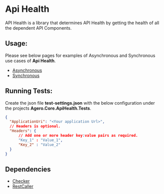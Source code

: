 # Api Health

API Health is a library that determines API Health by getting the health of all the dependent API Components.

## Usage:

Please see below pages for examples of Asynchronous and Synchronous use cases of **Api Health**.

* [Asynchronous](./Docs/Asynchronous.md)
* [Synchronous](./Docs/Synchronous.md)

## Running Tests:

Create the json file **test-settings.json** with the below configuration under the projects **Agero.Core.ApiHealth.Tests**.

```json
{
  "ApplicationUri": "<Your application Url>",
  // Headers is optional.
  "Headers": {
      // Add one or more header key:value pairs as required. 
      "Key_1" : "Value_1",
      "Key_2" : "Value_2"
  }
}
```

## Dependencies

* [Checker](https://github.com/agero-core/checker)
* [RestCaller](https://github.com/agero-core/rest-caller)